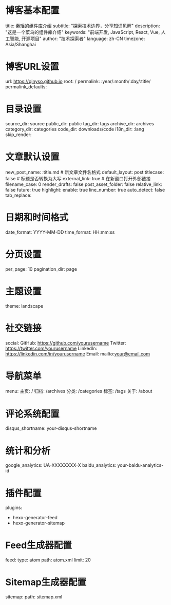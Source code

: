 # 博客基本配置
title: 秦瑶的组件库介绍
subtitle: "探索技术边界，分享知识见解"
description: "这是一个菜鸟的组件库介绍"
keywords: "前端开发, JavaScript, React, Vue, 人工智能, 开源项目"
author: "技术探索者"
language: zh-CN
timezone: Asia/Shanghai

# 博客URL设置
url: https://qinyso.github.io
root: /
permalink: :year/:month/:day/:title/
permalink_defaults:

# 目录设置
source_dir: source
public_dir: public
tag_dir: tags
archive_dir: archives
category_dir: categories
code_dir: downloads/code
i18n_dir: :lang
skip_render:

# 文章默认设置
new_post_name: :title.md # 新文章文件名格式
default_layout: post
titlecase: false # 标题是否转换为大写
external_link: true # 在新窗口打开外部链接
filename_case: 0
render_drafts: false
post_asset_folder: false
relative_link: false
future: true
highlight:
  enable: true
  line_number: true
  auto_detect: false
  tab_replace:
  
# 日期和时间格式
date_format: YYYY-MM-DD
time_format: HH:mm:ss

# 分页设置
per_page: 10
pagination_dir: page

# 主题设置
theme: landscape

# 社交链接
social:
  GitHub: https://github.com/yourusername
  Twitter: https://twitter.com/yourusername
  LinkedIn: https://linkedin.com/in/yourusername
  Email: mailto:your@email.com

# 导航菜单
menu:
  主页: /
  归档: /archives
  分类: /categories
  标签: /tags
  关于: /about

# 评论系统配置
disqus_shortname: your-disqus-shortname

# 统计和分析
google_analytics: UA-XXXXXXXX-X
baidu_analytics: your-baidu-analytics-id

# 插件配置
plugins:
  - hexo-generator-feed
  - hexo-generator-sitemap
  
# Feed生成器配置
feed:
  type: atom
  path: atom.xml
  limit: 20
  
# Sitemap生成器配置
sitemap:
  path: sitemap.xml
